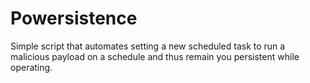 # Powersistence
Simple script that automates setting a new scheduled task to run a malicious payload on a schedule and thus remain you persistent while operating.
